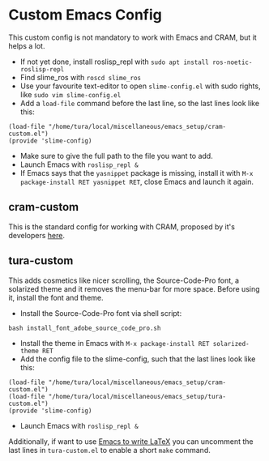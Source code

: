 # Custom Emacs Config

This custom config is not mandatory to work with Emacs and CRAM, but it helps a lot.

* If not yet done, install roslisp_repl with `sudo apt install ros-noetic-roslisp-repl`
* Find slime_ros with `roscd slime_ros`
* Use your favourite text-editor to open `slime-config.el` with sudo rights, like `sudo vim slime-config.el`
* Add a `load-file` command before the last line, so the last lines look like this:
```
(load-file "/home/tura/local/miscellaneous/emacs_setup/cram-custom.el")
(provide 'slime-config)
```
* Make sure to give the full path to the file you want to add.
* Launch Emacs with `roslisp_repl &`
* If Emacs says that the `yasnippet` package is missing, install it with `M-x package-install RET yasnippet RET`, close Emacs and launch it again.

## cram-custom

This is the standard config for working with CRAM, proposed by it's developers [here](http://cram-system.org/doc/emacs-config).

## tura-custom

This adds cosmetics like nicer scrolling, the Source-Code-Pro font, a solarized theme and it removes the menu-bar for more space. Before using it, install the font and theme.

* Install the Source-Code-Pro font via shell script:
```
bash install_font_adobe_source_code_pro.sh
```
* Install the theme in Emacs with `M-x package-install RET solarized-theme RET`
* Add the config file to the slime-config, such that the last lines look like this:
```
(load-file "/home/tura/local/miscellaneous/emacs_setup/cram-custom.el")
(load-file "/home/tura/local/miscellaneous/emacs_setup/tura-custom.el")
(provide 'slime-config)
```
* Launch Emacs with `roslisp_repl &`

Additionally, if want to use [Emacs to write LaTeX](http://agent18.github.io/setting-up-latex.html) you can uncomment the last lines in `tura-custom.el` to enable a short `make` command.
